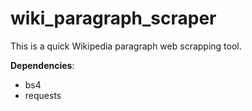 # wiki_paragraph_scraper


This is a quick Wikipedia paragraph web scrapping tool.

**Dependencies**:
- bs4
- requests
